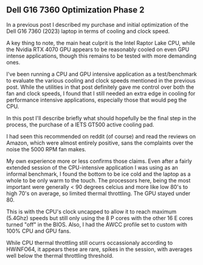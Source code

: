 ## Dell G16 7360 Optimization Phase 2

In a previous post I described my purchase and initial optimization of the Dell G16 7360 (2023) laptop in terms of cooling and clock speed.

A key thing to note, the main heat culprit is the Intel Raptor Lake CPU, while the Nvidia RTX 4070 GPU appears to be reasonably cooled on even 
GPU intense applications, though this remains to be tested with more demanding ones.

I've been running a CPU and GPU intensive application as a test/benchmark to evaluate the various cooling and clock speeds mentioned in the previous post.
While the utilities in that post definitely gave me control over both the fan and clock speeds, I found that I still needed an extra edge in cooling
for performance intensive applications, especially those that would peg the CPU.

In this post I'll describe briefly what should hopefully be the final step in the process, the purchase of a IETS GT500 active cooling pad.

I had seen this recommended on reddit (of course) and read the reviews on Amazon, which were almost entirely positive, sans the complaints over the noise the
5000 RPM fan makes.

My own experience more or less confirms those claims.  Even after a fairly extended session of the CPU-intensive application I was using as an informal benchmark, I found the bottom to be ice cold and the laptop as a whole to be only warm to the touch.
The processors here, being the most important were generally < 90 degrees celcius and more like low 80's to high 70's on average, so limited thermal throttling.
The GPU stayed under 80.

This is with the CPU's clock uncapped to allow it to reach maximum (5.4Ghz) speeds but still only using the 8 P cores with the other 16 E cores turned "off" in the BIOS.
Also, I had the AWCC profile set to custom with 100% CPU and GPU fans.

While CPU thermal throttling still ocurrs occassionaly according to HWiNFO64, it appears these are rare, spikes in the session, with averages well below the thermal throttling threshold.
